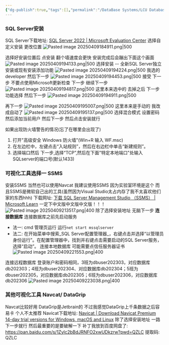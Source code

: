 ```yaml
---
{"dg-publish":true,"tags":[],"permalink":"/DataBase Systems/LCU Database System Lab/SQL Server, SSMS Navcat DataGrip安装配置/","dgPassFrontmatter":true,"noteIcon":"","created":"2025-04-09T13:35:57.918+08:00","updated":"2025-04-10T00:12:20.968+08:00"}
---
```


### SQL Server安装
SQL Server下载地址: [SQL Server 2022 | Microsoft Evaluation Center](https://www.microsoft.com/zh-cn/evalcenter/download-sql-server-2022)
选择自定义安装 更改位置
![Pasted image 20250409184911.png|500](/img/user/accessory/Pasted%20image%2020250409184911.png)

选择好安装位置后 点安装
翻个墙速度会更快
安装完成后会蹦出下面这个画面
![Pasted image 20250409194133.png|500](/img/user/accessory/Pasted%20image%2020250409194133.png)
选择安装 -- 全新SQL Server独立安装或现有安装添加功能
![Pasted image 20250409194224.png|500](/img/user/accessory/Pasted%20image%2020250409194224.png)
我选的developer 然后下一步
![Pasted image 20250409194453.png|500](/img/user/accessory/Pasted%20image%2020250409194453.png)
接受 下一步
不要点使用Microsoft更新检查 下一步
继续下一步
![Pasted image 20250409194817.png|500](/img/user/accessory/Pasted%20image%2020250409194817.png)
这里本来选中的 去掉之后 下一步
功能选择 然后下一步
![Pasted image 20250409194911.png|500](/img/user/accessory/Pasted%20image%2020250409194911.png)

再下一步
![Pasted image 20250409195007.png|500](/img/user/accessory/Pasted%20image%2020250409195007.png)
这里本来是手动的 我改成自动了
![Pasted image 20250409195137.png|500](/img/user/accessory/Pasted%20image%2020250409195137.png)
选择混合模式 设置密码 然后添加当前用户
然后下一步 然后点击安装就行

如果出现防火墙警告的情况(忘了在哪里会出现了)
1. 打开"高级安全 Windows 防火墙"(Win+R 输入 WF.msc)
2. 在左边栏中，左键点击“入站规则”，然后在右边栏中单击“新建规则”。
3. 选择端口然后 下一步,选择“TCP”,然后在下面"特定本地端口"处输入SQLserver的端口号(默认1433)



### 可视化工具选择一 SSMS
安装SSMS
当然也可以使用Navcat
我建议使用SSMS 因为实验室环境是这个 而且SSMS是微软自己出的工具(虽然因为Visual Studio太占内存了我不太喜欢他们家的东西hhh)
下载网址: [下载 SQL Server Management Studio （SSMS） | Microsoft Learn](https://learn.microsoft.com/zh-cn/ssms/download-sql-server-management-studio-ssms#download-ssms)
一定下中文版中文版中文版！！！
![Pasted image 20250409213517.png|400](/img/user/accessory/Pasted%20image%2020250409213517.png)
除了选择安装地址 无脑下一步
**连接数据库**
连接数据库之前先启动服务
- 法一: cmd 管理页运行 运行`net start mssqlserver`
- 法二:  在开始菜单中搜索_SQL Server配置管理器_，右键点击并选择“以管理员身份运行”。在配置管理器中，找到并右键点击需要启动的SQL Server服务，选择“启动”。
连接本地数据库
可能需要点信任服务器证书
![Pasted image 20250409221553.png|400](/img/user/accessory/Pasted%20image%2020250409221553.png)

连接远程数据库
登录账户和密码相同，3班为dbuser202303，对应数据库db202303；4班为dbuser202304、对应数据库db202304；5班为dbuser202305，对应数据库db202305；6班为dbuser202306，对应数据库db202306
![Pasted image 20250409223038.png|400](/img/user/accessory/Pasted%20image%2020250409223038.png)



### 其他可视化工具 Navcat/ DataGrip
Navcat比较好用 DataGrip是Jetbrain的 不过我感觉DataGrip上千条数据之后容易卡 个人不太推荐
Navicat下载地址: [Navicat | Download Navicat Premium 14-day trial versions for Windows, macOS and Linux](https://www.navicat.com/en/download/navicat-premium)
除了选择安装地址 一路下一步就行
然后最重要的是要破解一下
补丁我放到百度网盘了:  https://pan.baidu.com/s/1Zylc2bBdJRNFO2xwUDkzrw?pwd=QZLC 提取码: QZLC 